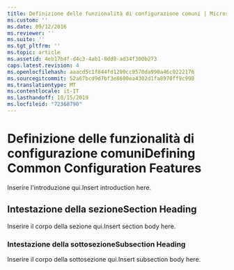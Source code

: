 ```yaml
---
title: Definizione delle funzionalità di configurazione comuni | Microsoft Docs
ms.custom: ''
ms.date: 09/12/2016
ms.reviewer: ''
ms.suite: ''
ms.tgt_pltfrm: ''
ms.topic: article
ms.assetid: 4eb17b4f-d4c3-4ab1-8dd8-ad34f300b273
caps.latest.revision: 4
ms.openlocfilehash: aaacd5c1f844fd1299cc9570da990a46c0222176
ms.sourcegitcommit: 52a67bcd9d7bf3e8600ea4302d1fa8970ff9c998
ms.translationtype: MT
ms.contentlocale: it-IT
ms.lasthandoff: 10/15/2019
ms.locfileid: "72368790"
---
```

# <a name="defining-common-configuration-features"></a><span data-ttu-id="90319-102">Definizione delle funzionalità di configurazione comuni</span><span class="sxs-lookup"><span data-stu-id="90319-102">Defining Common Configuration Features</span></span>

<span data-ttu-id="90319-103">Inserire l'introduzione qui.</span><span class="sxs-lookup"><span data-stu-id="90319-103">Insert introduction here.</span></span>

## <a name="section-heading"></a><span data-ttu-id="90319-104">Intestazione della sezione</span><span class="sxs-lookup"><span data-stu-id="90319-104">Section Heading</span></span>

<span data-ttu-id="90319-105">Inserire il corpo della sezione qui.</span><span class="sxs-lookup"><span data-stu-id="90319-105">Insert section body here.</span></span>

### <a name="subsection-heading"></a><span data-ttu-id="90319-106">Intestazione della sottosezione</span><span class="sxs-lookup"><span data-stu-id="90319-106">Subsection Heading</span></span>

<span data-ttu-id="90319-107">Inserire il corpo della sottosezione qui.</span><span class="sxs-lookup"><span data-stu-id="90319-107">Insert subsection body here.</span></span>

